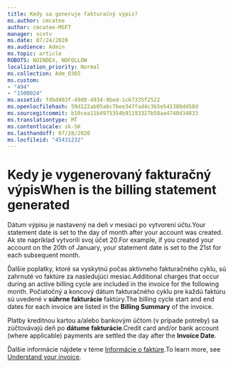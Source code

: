 ```yaml
---
title: Kedy sa generuje fakturačný výpis?
ms.author: cmcatee
author: cmcatee-MSFT
manager: scotv
ms.date: 07/24/2020
ms.audience: Admin
ms.topic: article
ROBOTS: NOINDEX, NOFOLLOW
localization_priority: Normal
ms.collection: Adm_O365
ms.custom:
- "494"
- "1500024"
ms.assetid: fdbd403f-49d0-4934-9bed-1c67335f2522
ms.openlocfilehash: 59d122ab05a6c7bee347fad4c3b5e541380dd58d
ms.sourcegitcommit: b10cea11b4975354b91193327b58aa4740d34833
ms.translationtype: MT
ms.contentlocale: sk-SK
ms.lasthandoff: 07/28/2020
ms.locfileid: "45431232"
---
```

# <a name="when-is-the-billing-statement-generated"></a><span data-ttu-id="9a228-102">Kedy je vygenerovaný fakturačný výpis</span><span class="sxs-lookup"><span data-stu-id="9a228-102">When is the billing statement generated</span></span>

<span data-ttu-id="9a228-103">Dátum výpisu je nastavený na deň v mesiaci po vytvorení účtu.</span><span class="sxs-lookup"><span data-stu-id="9a228-103">Your statement date is set to the day of month after your account was created.</span></span> <span data-ttu-id="9a228-104">Ak ste napríklad vytvorili svoj účet 20.</span><span class="sxs-lookup"><span data-stu-id="9a228-104">For example, if you created your account on the 20th of January, your statement date is set to the 21st for each subsequent month.</span></span>

<span data-ttu-id="9a228-105">Ďalšie poplatky, ktoré sa vyskytnú počas aktívneho fakturačného cyklu, sú zahrnuté vo faktúre za nasledujúci mesiac.</span><span class="sxs-lookup"><span data-stu-id="9a228-105">Additional charges that occur during an active billing cycle are included in the invoice for the following month.</span></span> <span data-ttu-id="9a228-106">Počiatočný a koncový dátum fakturačného cyklu pre každú faktúru sú uvedené v **súhrne fakturácie** faktúry.</span><span class="sxs-lookup"><span data-stu-id="9a228-106">The billing cycle start and end dates for each invoice are listed in the **Billing Summary** of the invoice.</span></span>

<span data-ttu-id="9a228-107">Platby kreditnou kartou a/alebo bankovým účtom (v prípade potreby) sa zúčtovávajú deň po **dátume fakturácie**.</span><span class="sxs-lookup"><span data-stu-id="9a228-107">Credit card and/or bank account (where applicable) payments are settled the day after the **Invoice Date**.</span></span>
  
<span data-ttu-id="9a228-108">Ďalšie informácie nájdete v téme [Informácie o faktúre](https://docs.microsoft.com/microsoft-365/commerce/billing-and-payments/understand-your-invoice2).</span><span class="sxs-lookup"><span data-stu-id="9a228-108">To learn more, see [Understand your invoice](https://docs.microsoft.com/microsoft-365/commerce/billing-and-payments/understand-your-invoice2).</span></span>
